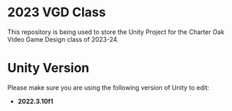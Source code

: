 # 2023 VGD Class
This repository is being used to store the Unity Project for the Charter Oak Video Game Design class of 2023-24.

# Unity Version
Please make sure you are using the following version of Unity to edit:
- **2022.3.10f1**
